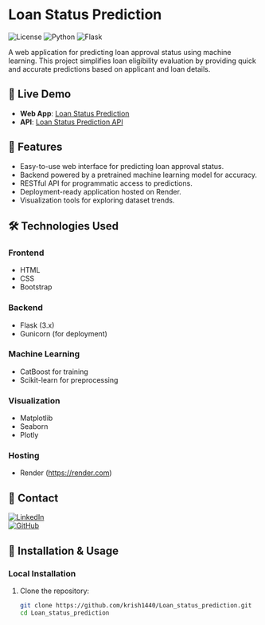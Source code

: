 # Loan Status Prediction

![License](https://img.shields.io/badge/license-MIT-blue.svg)
![Python](https://img.shields.io/badge/python-3.x-blue.svg)
![Flask](https://img.shields.io/badge/Flask-3.x-green.svg)

A web application for predicting loan approval status using machine learning. This project simplifies loan eligibility evaluation by providing quick and accurate predictions based on applicant and loan details.

## 🚀 Live Demo

- **Web App**: [Loan Status Prediction](https://loan-status-prediction-5fk2.onrender.com/)  
- **API**: [Loan Status Prediction API](https://loan-status-prediction-5fk2.onrender.com/)

## 📌 Features

- Easy-to-use web interface for predicting loan approval status.
- Backend powered by a pretrained machine learning model for accuracy.
- RESTful API for programmatic access to predictions.
- Deployment-ready application hosted on Render.
- Visualization tools for exploring dataset trends.

## 🛠️ Technologies Used

### **Frontend**
- HTML
- CSS
- Bootstrap

### **Backend**
- Flask (3.x)
- Gunicorn (for deployment)

### **Machine Learning**
- CatBoost for training
- Scikit-learn for preprocessing

### **Visualization**
- Matplotlib
- Seaborn
- Plotly

### **Hosting**
- Render (https://render.com)

## 💬 Contact

[![LinkedIn](https://img.shields.io/badge/LinkedIn-Krish%20Chaudhary-blue?style=flat-square&logo=linkedin)](https://www.linkedin.com/in/krish-chaudhary-krc8252/)  
[![GitHub](https://img.shields.io/badge/GitHub-krish1440-black?style=flat-square&logo=github)](https://github.com/krish1440)


## 🔧 Installation & Usage

### **Local Installation**

1. Clone the repository:
   ```bash
   git clone https://github.com/krish1440/Loan_status_prediction.git
   cd Loan_status_prediction
